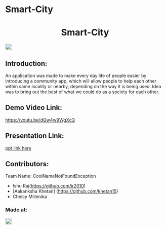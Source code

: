 # Smart-City

<h1 align="center">Smart-City</h1>
<p align="center">
</p>

<a href="https://hack36.com"> <img src="http://bit.ly/BuiltAtHack36" height=20px> </a>


## Introduction:
An application was made to make every day life of people easier by introducing a community app, which will allow people to help each other within same locality or nearby, depending on the way it is being used.
	Idea was to bring out the best of what we could do as a society for each other. 
  
## Demo Video Link:
  <a href="https://youtu.be/dQw4w9WgXcQ">https://youtu.be/dQw4w9WgXcQ</a>
  
## Presentation Link:
  <a href="https://docs.google.com/presentation/d/1NEbqpM6J6UkmHN_J6NsgOhKvDU6fkfnli4OIg1lh-pk/edit?usp=sharing"> ppt link here </a>
  
  
## Contributors:

Team Name: CoolNameNotFoundException

* Ishu Raj(https://github.com/ir2010)
* [Aakanksha Khetan] (https://github.com/khetan15)
* Chelcy Millenika 


### Made at:
<a href="https://hack36.com"> <img src="http://bit.ly/BuiltAtHack36" height=20px> </a>




